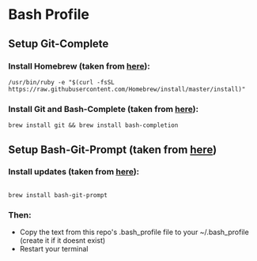 # Bash Profile

## Setup Git-Complete
### Install Homebrew (taken from [here](https://brew.sh/)):
```/usr/bin/ruby -e "$(curl -fsSL https://raw.githubusercontent.com/Homebrew/install/master/install)"``` 

### Install Git and Bash-Complete (taken from [here](https://github.com/bobthecow/git-flow-completion/wiki/Install-Bash-git-completion)):
```brew install git && brew install bash-completion```

## Setup Bash-Git-Prompt (taken from [here](https://github.com/magicmonty/bash-git-prompt))
### Install updates (taken from [here](https://github.com/magicmonty/bash-git-prompt)):
```brew update
```
```brew install bash-git-prompt```

### Then:
* Copy the text from this repo's .bash_profile file to your ~/.bash_profile (create it if it doesnt exist)
* Restart your terminal
